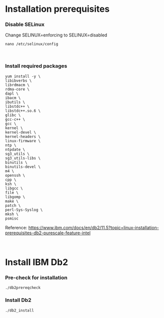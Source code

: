 # Installation prerequisites
  ### Disable SELinux
  Change SELINUX=enforcing to SELINUX=disabled
  ```
  nano /etc/selinux/config
  ```
  
  </br>
  
  ### Install required packages
  ```
  yum install -y \
  libibverbs \
  librdmacm \
  rdma-core \
  dapl \
  ibacm \
  ibutils \
  libstdc++ \
  libstdc++.so.6 \
  glibc \
  gcc-c++ \
  gcc \
  kernel \
  kernel-devel \
  kernel-headers \
  linux-firmware \
  ntp \
  ntpdate \
  sg3_utils \
  sg3_utils-libs \
  binutils \
  binutils-devel \
  m4 \
  openssh \
  cpp \
  ksh \
  libgcc \
  file \
  libgomp \
  make \
  patch \
  perl-Sys-Syslog \
  mksh \
  psmisc
  ```
  
  Reference: https://www.ibm.com/docs/en/db2/11.5?topic=linux-installation-prerequisites-db2-purescale-feature-intel

</br>
  
# Install IBM Db2

### Pre-check for installation
```
./db2prereqcheck
```

### Install Db2 
```
./db2_install
```
